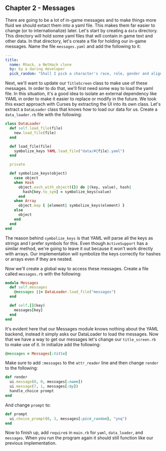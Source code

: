 ## Chapter 2 - Messages

There are going to be a lot of in-game messages and to make things more fluid we should extact them into a yaml file. This makes them far easier to change (or to internationalize) later. Let's start by creating a `data` directory. This directory will hold some yaml files that will contain in game text and other data. In that directory, let's create a file for holding our in-game messages. Name the file `messages.yaml` and add the following to it:

```yaml
---
title:
  name: Rhack, a NetHack clone
  by: by a daring developer
  pick_random: "Shall I pick a character's race, role, gender and alignment for you? [ynq]"
```

Next, we'll want to update our `TitleScreen` class to make use of these messages. In order to do that, we'll first need some way to load the yaml file. In this situation, it's a good idea to isolate an external dependency like YAML in order to make it easier to replace or modify in the future. We took this exact approach with Curses by extracting the UI into its own class. Let's extract a `DataLoader` class that knows how to load our data for us. Create a `data_loader.rb` file with the following:

```ruby
class DataLoader
  def self.load_file(file)
    new.load_file(file)
  end

  def load_file(file)
    symbolize_keys YAML.load_file("data/#{file}.yaml")
  end

  private

  def symbolize_keys(object)
    case object
    when Hash
      object.each_with_object({}) do |(key, value), hash|
        hash[key.to_sym] = symbolize_keys(value)
      end
    when Array
      object.map { |element| symbolize_keys(element) }
    else
      object
    end
  end
end
```

The reason behind `symbolize_keys` is that YAML will parse all the keys as strings and I prefer symbols for this. Even though `ActiveSupport` has a similar method, we're going to leave it out because it won't work directly with arrays. Our implementation will symbolize the keys correctly for hashes or arrays even if they are nested.

Now we'll create a global way to access these messages. Create a file called `messages.rb` with the following:

```ruby
module Messages
  def self.messages
    @messages ||= DataLoader.load_file("messages")
  end

  def self.[](key)
    messages[key]
  end
end
```

It's evident here that our Messages module knows nothing about the YAML backend, instead it simply asks our DataLoader to load the messages. Now that we have a way to get our messages let's change our `title_screen.rb` to make use of it. In initialize add the following:

```ruby
@messages = Messages[:title]
```

Make sure to add `:messages` to the `attr_reader` line and then change `render` to the following:

```ruby
def render
  ui.message(0, 0, messages[:name])
  ui.message(7, 1, messages[:by])
  handle_choice prompt
end
```

And change `prompt` to:

```ruby
def prompt
  ui.choice_prompt(0, 3, messages[:pick_random], "ynq")
end
```

Now to finish up, add `require`s in `main.rb` for `yaml`, `data_loader`, and `messages`. When you run the program again it should still function like our previous implementation.
